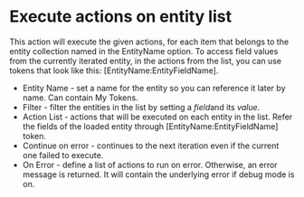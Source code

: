 # Execute actions on entity list

This action will execute the given actions, for each item that belongs to the entity collection named in the EntityName option.
To access field values from the currently iterated entity, in the actions from the list, you can use tokens that look like this: [EntityName:EntityFieldName].


* Entity Name - set a name for the entity so you can reference it later by name. Can contain My Tokens.
* Filter - filter the entities in the list by setting a *field*and its *value*. 
* Action List - actions that will be executed on each entity in the list. Refer the fields of the loaded entity through [EntityName:EntityFieldName] token. 
* Continue on error - continues to the next iteration even if the current one failed to execute.
* On Error - define a list of actions to run on error.  Otherwise, an error message is returned. It will contain the underlying error if debug mode is on.


